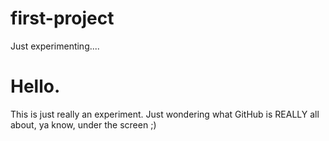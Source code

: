 # first-project
Just experimenting....

<h1>Hello.</h1>
<p class="hello">This is just really an experiment. Just wondering what GitHub is REALLY all about, ya know, under the screen ;)</p>
